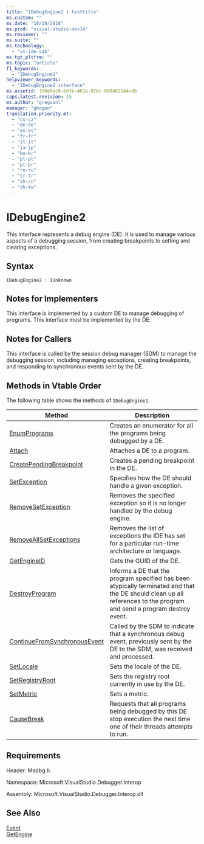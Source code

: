 ```yaml
---
title: "IDebugEngine2 | testtitle"
ms.custom: ""
ms.date: "10/19/2016"
ms.prod: "visual-studio-dev14"
ms.reviewer: ""
ms.suite: ""
ms.technology: 
  - "vs-ide-sdk"
ms.tgt_pltfrm: ""
ms.topic: "article"
f1_keywords: 
  - "IDebugEngine2"
helpviewer_keywords: 
  - "IDebugEngine2 interface"
ms.assetid: 1f0e9ac0-6dfb-461a-976c-888d82144cdb
caps.latest.revision: 15
ms.author: "gregvanl"
manager: "ghogen"
translation.priority.mt: 
  - "cs-cz"
  - "de-de"
  - "es-es"
  - "fr-fr"
  - "it-it"
  - "ja-jp"
  - "ko-kr"
  - "pl-pl"
  - "pt-br"
  - "ru-ru"
  - "tr-tr"
  - "zh-cn"
  - "zh-tw"
---
```

# IDebugEngine2
This interface represents a debug engine (DE). It is used to manage various aspects of a debugging session, from creating breakpoints to setting and clearing exceptions.  
  
## Syntax  
  
```  
IDebugEngine2 : IUnknown  
```  
  
## Notes for Implementers  
 This interface is implemented by a custom DE to manage debugging of programs. This interface must be implemented by the DE.  
  
## Notes for Callers  
 This interface is called by the session debug manager (SDM) to manage the debugging session, including managing exceptions, creating breakpoints, and responding to synchronous events sent by the DE.  
  
## Methods in Vtable Order  
 The following table shows the methods of `IDebugEngine2`.  
  
|Method|Description|  
|------------|-----------------|  
|[EnumPrograms](../extensibility-debugger-reference/idebugengine2--enumprograms.md)|Creates an enumerator for all the programs being debugged by a DE.|  
|[Attach](../extensibility-debugger-reference/idebugengine2--attach.md)|Attaches a DE to a program.|  
|[CreatePendingBreakpoint](../extensibility-debugger-reference/idebugengine2--creatependingbreakpoint.md)|Creates a pending breakpoint in the DE.|  
|[SetException](../extensibility-debugger-reference/idebugengine2--setexception.md)|Specifies how the DE should handle a given exception.|  
|[RemoveSetException](../extensibility-debugger-reference/idebugengine2--removesetexception.md)|Removes the specified exception so it is no longer handled by the debug engine.|  
|[RemoveAllSetExceptions](../extensibility-debugger-reference/idebugengine2--removeallsetexceptions.md)|Removes the list of exceptions the IDE has set for a particular run-time architecture or language.|  
|[GetEngineID](../extensibility-debugger-reference/idebugengine2--getengineid.md)|Gets the GUID of the DE.|  
|[DestroyProgram](../extensibility-debugger-reference/idebugengine2--destroyprogram.md)|Informs a DE that the program specified has been atypically terminated and that the DE should clean up all references to the program and send a program destroy event.|  
|[ContinueFromSynchronousEvent](../extensibility-debugger-reference/idebugengine2--continuefromsynchronousevent.md)|Called by the SDM to indicate that a synchronous debug event, previously sent by the DE to the SDM, was received and processed.|  
|[SetLocale](../extensibility-debugger-reference/idebugengine2--setlocale.md)|Sets the locale of the DE.|  
|[SetRegistryRoot](../extensibility-debugger-reference/idebugengine2--setregistryroot.md)|Sets the registry root currently in use by the DE.|  
|[SetMetric](../extensibility-debugger-reference/idebugengine2--setmetric.md)|Sets a metric.|  
|[CauseBreak](../extensibility-debugger-reference/idebugengine2--causebreak.md)|Requests that all programs being debugged by this DE stop execution the next time one of their threads attempts to run.|  
  
## Requirements  
 Header: Msdbg.h  
  
 Namespace: Microsoft.VisualStudio.Debugger.Interop  
  
 Assembly: Microsoft.VisualStudio.Debugger.Interop.dll  
  
## See Also  
 [Event](../extensibility-debugger-reference/idebugeventcallback2--event.md)   
 [GetEngine](../extensibility-debugger-reference/idebugenginecreateevent2--getengine.md)